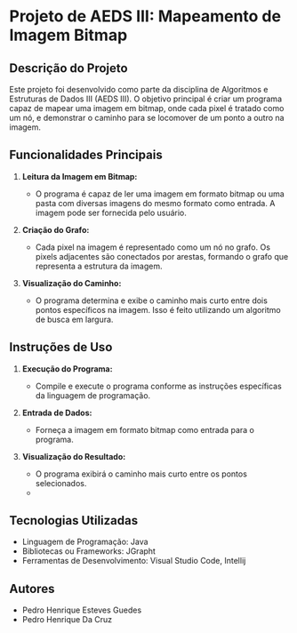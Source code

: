 # Projeto de AEDS III: Mapeamento de Imagem Bitmap

## Descrição do Projeto

Este projeto foi desenvolvido como parte da disciplina de Algoritmos e Estruturas de Dados III (AEDS III). O objetivo principal é criar um programa capaz de mapear uma imagem em bitmap, onde cada pixel é tratado como um nó, e demonstrar o caminho para se locomover de um ponto a outro na imagem.

## Funcionalidades Principais

1. **Leitura da Imagem em Bitmap:**
   - O programa é capaz de ler uma imagem em formato bitmap ou uma pasta com diversas imagens do mesmo formato como entrada. A imagem pode ser fornecida pelo usuário.
2. **Criação do Grafo:**
   - Cada pixel na imagem é representado como um nó no grafo. Os pixels adjacentes são conectados por arestas, formando o grafo que representa a estrutura da imagem.

3. **Visualização do Caminho:**
   - O programa determina e exibe o caminho mais curto entre dois pontos específicos na imagem. Isso é feito utilizando um algoritmo de busca em largura.

## Instruções de Uso

1. **Execução do Programa:**
   - Compile e execute o programa conforme as instruções específicas da linguagem de programação.

2. **Entrada de Dados:**
   - Forneça a imagem em formato bitmap como entrada para o programa. 

3. **Visualização do Resultado:**
   - O programa exibirá o caminho mais curto entre os pontos selecionados.
   - 
## Tecnologias Utilizadas

- Linguagem de Programação: Java
- Bibliotecas ou Frameworks: JGrapht
- Ferramentas de Desenvolvimento: Visual Studio Code, Intellij

## Autores

- Pedro Henrique Esteves Guedes
- Pedro Henrique Da Cruz
